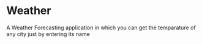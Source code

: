 # Weather
A Weather Forecasting application in which you can get the temparature of any city just by entering its name
